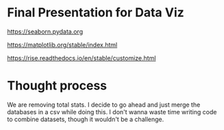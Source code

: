 # Final Presentation for Data Viz

https://seaborn.pydata.org

https://matplotlib.org/stable/index.html

https://rise.readthedocs.io/en/stable/customize.html

# Thought process

We are removing total stats. I decide to go ahead and just merge the databases in a csv while doing this. I don't wanna waste time writing code to combine datasets, though it wouldn't be a challenge. 